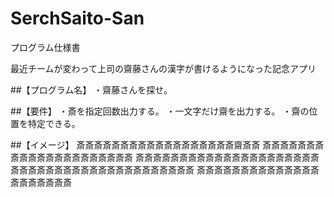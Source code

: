 # SerchSaito-San
プログラム仕様書

最近チームが変わって上司の齋藤さんの漢字が書けるようになった記念アプリ

##【プログラム名】
・齋藤さんを探せ。

##【要件】
・斎を指定回数出力する。
・一文字だけ齋を出力する。
・齋の位置を特定できる。

##【イメージ】
斎斎斎斎斎斎斎斎斎斎斎斎斎斎斎斎斎斎齋斎斎
斎斎斎斎斎斎斎斎斎斎斎斎斎斎斎斎斎斎斎斎斎
斎斎斎斎斎斎斎斎斎斎斎斎斎斎斎斎斎斎斎斎斎
斎斎斎斎斎斎斎斎斎斎斎斎斎斎斎斎斎斎斎斎斎
斎斎斎斎斎斎斎斎斎斎斎斎斎斎斎斎斎斎斎斎斎



